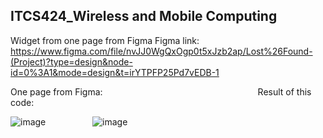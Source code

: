 ## ITCS424_Wireless and Mobile Computing
Widget from one page from Figma
Figma link: https://www.figma.com/file/nvJJ0WgQxOgp0t5xJzb2ap/Lost%26Found-(Project)?type=design&node-id=0%3A1&mode=design&t=irYTPFP25Pd7vEDB-1


One page from Figma:            &nbsp; &nbsp; &nbsp;    &nbsp; &nbsp; &nbsp; &nbsp; &nbsp; &nbsp; &nbsp;     &nbsp; &nbsp; &nbsp; &nbsp; &nbsp; &nbsp; &nbsp; &nbsp; &nbsp;                &nbsp; &nbsp; &nbsp; &nbsp;                      &nbsp; &nbsp; &nbsp; &nbsp;            &nbsp; &nbsp; &nbsp; &nbsp;                                                      Result of this code:


![image](https://github.com/qndska/Widgetfromfigma/assets/106175374/60256b7a-2141-4040-baaa-08b75c530890)    &nbsp; &nbsp; &nbsp;    &nbsp; &nbsp;   &nbsp; &nbsp; &nbsp; &nbsp;                             ![image](https://github.com/qndska/Widgetfromfigma/assets/106175374/e0153af6-78c1-426a-89f0-99b85fe0557e)
